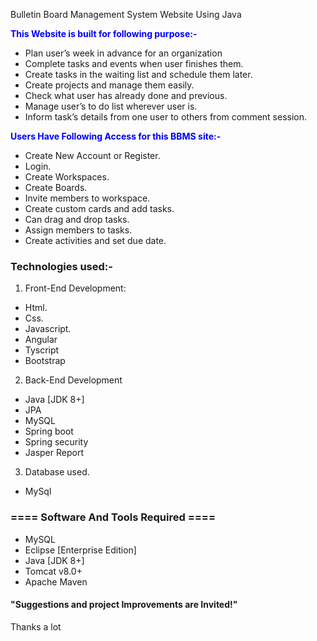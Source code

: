 Bulletin Board Management System Website Using Java 

<span style="color:blue">**This Website is built for following purpose:-**</span>
- Plan user’s week in advance for an organization
- Complete tasks and events when user finishes them.
- Create tasks in the waiting list and schedule them later.
- Create projects and manage them easily.
- Check what user has already done and previous.
- Manage user’s to do list wherever user is.
- Inform task’s details from one user to others from comment session.


<span style="color:blue">**Users Have Following Access for this BBMS site:-**</span>
- Create New Account or Register.
- Login.
-  Create Workspaces.
-  Create Boards.
-  Invite members to workspace.
-  Create custom cards and add tasks.
-  Can drag and drop tasks.
-  Assign members to tasks.
-  Create activities and set due date.

### Technologies used:-
1. Front-End Development:
- Html.
- Css.
- Javascript.
- Angular
- Tyscript
- Bootstrap

2. Back-End Development
- Java [JDK 8+]
- JPA
- MySQL
- Spring boot
- Spring security
- Jasper Report

3. Database used.
- MySql

### ==== Software And Tools Required ====
- MySQL
- Eclipse [Enterprise Edition]
- Java [JDK 8+]
- Tomcat v8.0+
- Apache Maven

#### "Suggestions and project Improvements are Invited!"

<bold>Thanks a lot</bold><br/>

